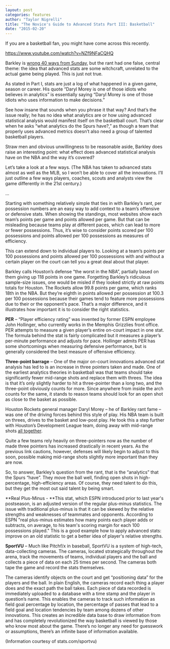 ```yaml
---
layout: post
categories: features
author: "Taylor Nigrelli"
title: "The Novice's Guide to Advanced Stats Part III: Basketball"
date: "2015-02-20"
---
```


If you are a basketball fan, you might have come across this recently.

https://www.youtube.com/watch?v=NZf9NFaCQHQ

Barkley is [wrong 40 ways from Sunday](http://bloguin.com/crossoverchronicles/2015-articles/thats-how-you-get-the-girl-one-ugly-night-cant-break-mirror-for-analytics.html), but the rant had one false, central theme: the idea that advanced stats are some witchcraft, unrelated to the actual game being played. This is just not true.

As stated in Part I, stats are just a log of what happened in a given game, season or career. His quote “Daryl Morey is one of those idiots who believes in analytics” is essentially saying “Daryl Morey is one of those idiots who uses information to make decisions.”

See how insane that sounds when you phrase it that way? And that’s the issue really; he has no idea what analytics are or how using advanced statistical analysis would manifest itself on the basketball court. That’s clear when he asks “what analytics do the Spurs have?,” as though a team that properly uses advanced metrics doesn’t also need a group of talented basketball players.

Straw men and obvious unwillingness to be reasonable aside, Barkley does raise an interesting point: what effect does advanced statistical analysis have on the NBA and the way it’s covered?

Let’s take a look at a few ways. (The NBA has taken to advanced stats almost as well as the MLB, so I won’t be able to cover all the innovations. I’ll just outline a few ways players, coaches, scouts and analysts view the game differently in the 21st century.)

…

Starting with something relatively simple that ties in with Barkley’s rant, per possession numbers are an easy way to add context to a team’s offensive or defensive stats. When showing the standings, most websites show each team’s points per game and points allowed per game. But that can be misleading because teams play at different paces, which can lead to more or fewer possessions. Thus, it’s wise to consider points scored per 100 possessions and points allowed per 100 possessions as measures of efficiency.

This can extend down to individual players to. Looking at a team’s points per 100 possessions and points allowed per 100 possessions with and without a certain player on the court can tell you a great deal about that player.

Barkley calls Houston’s defense “the worst in the NBA”, partially based on them giving up 118 points in one game. Forgetting Barkley’s ridiculous sample-size issues, one would be misled if they looked strictly at raw points totals for Houston. The Rockets allow 99.8 points per game, which ranks 18th in the NBA. But they’re eighth in points allowed per possession at 100.3 per 100 possessions because their games tend to feature more possessions due to their or the opponent’s pace. That’s a major difference, and it illustrates how important it is to consider the right statistics.

**PER** – “Player efficiency rating” was invented by former ESPN employee John Hollinger, who currently works in the Memphis Grizzlies front office. PER attempts to measure a given player’s entire on-court impact in one stat. The formula behind the stat is fairly complicated but it measures a player’s per-minute performance and adjusts for pace. Hollinger admits PER has some shortcomings when measuring defensive performance, but is generally considered the best measure of offensive efficiency.

**Three-point barrage** – One of the major on-court innovations advanced stat analysis has led to is an increase in three pointers taken and made. One of the earliest analytics theories in basketball was that teams should take significantly fewer mid-range shots and replace them with threes. The idea is that it’s only slightly harder to hit a three-pointer than a long two, and the three-point obviously counts for more. Since anywhere from inside the arch counts for the same, it stands to reason teams should look for an open shot as close to the basket as possible.

Houston Rockets general manager Daryl Morey – he of Barkley rant fame – was one of the driving forces behind this style of play. His NBA team is built on threes, drives to the basket and low-post play. He took this a step further with Houston’s Development League team, doing away with mid-range shots [all together](http://fivethirtyeight.com/datalab/lets-not-get-carried-away-with-the-3s/).

Quite a few teams rely heavily on three-pointers now as the number of made three pointers has increased drastically in recent years. As the previous link cautions, however, defenses will likely begin to adjust to this soon, possible making mid-range shots slightly more important than they are now.

So, to answer, Barkley’s question from the rant, that is the “analytics” that the Spurs “have”. They move the ball well, finding open shots in high-percentage, high-efficiency areas. Of course, they need talent to do this, but they get the most out said talent by being smart.

**Real Plus-Minus - **This stat, which ESPN introduced prior to last year's postseason, is an adjusted version of the regular plus-minus statistics. The issue with traditional plus-minus is that it can be skewed by the relative strengths and weaknesses of teammates and opponents. According to ESPN "real plus-minus estimates how many points each player adds or subtracts, on average, to his team's scoring margin for each 100 possessions played." This is a good example how to apply advanced stats: improve on an old statistic to get a better idea of player's relative strengths.

**SportVU** – Much like Pitchf/x in baseball, SportVU is a system of high-tech, data-collecting cameras. The cameras, located strategically throughout the arena, track the movements of teams, individual players and the ball and collects a piece of data on each 25 times per second. The cameras both tape the game and record the stats themselves.

The cameras identify objects on the court and get “positioning data” for the players and the ball. In plain English, the cameras record each thing a player does and the exact path the ball takes. Each piece of data recorded is immediately uploaded to a database with a time stamp and the player in question’s name. This enables the cameras to track such information as field goal percentage by location, the percentage of passes that lead to a field goal and location tendencies by team among dozens of other innovations. This creates an incredible data base to draw information from and has completely revolutionized the way basketball is viewed by those who know most about the game. There’s no longer any need for guesswork or assumptions, there’s an infinite base of information available.

(Information courtesy of stats.com/sportvu)
